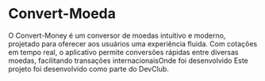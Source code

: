 # Convert-Moeda
 O Convert-Money é um conversor de moedas intuitivo e moderno, projetado para oferecer aos usuários uma experiência fluida. Com cotações em tempo real, o aplicativo permite conversões rápidas entre diversas moedas, facilitando transações internacionaisOnde foi desenvolvido Este projeto foi desenvolvido como parte do DevClub.
